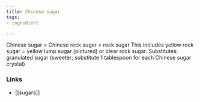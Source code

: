 ```yaml
---
title: Chinese sugar
tags:
- ingredient

---
```

Chinese sugar = Chinese rock sugar = rock sugar This includes yellow rock sugar = yellow lump sugar (pictured) or clear rock sugar. Substitutes: granulated sugar (sweeter; substitute 1 tablespoon for each Chinese sugar crystal)

### Links

* [[sugars]]
